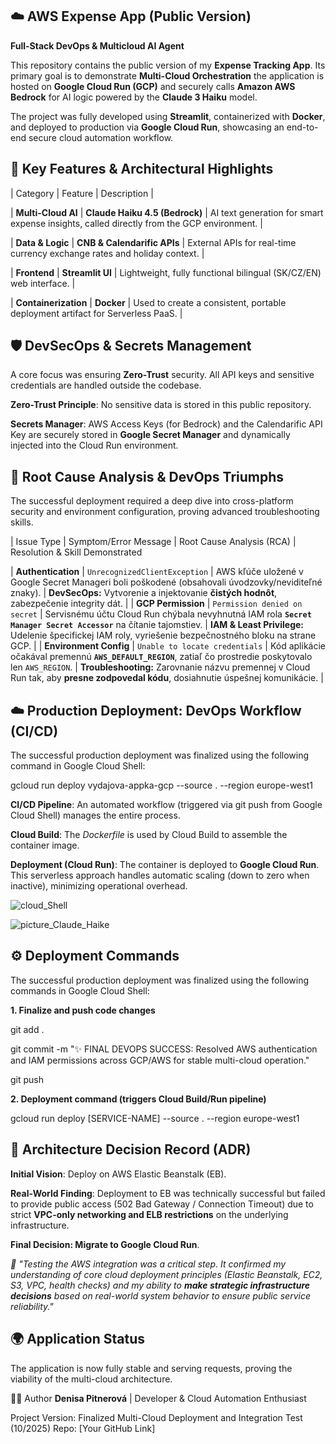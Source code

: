 ## ☁️ AWS Expense App (Public Version)
**Full-Stack DevOps & Multicloud AI Agent**

This repository contains the public version of my **Expense Tracking App**. Its primary goal is to demonstrate **Multi-Cloud Orchestration** the application is hosted on **Google Cloud Run (GCP)** and securely calls **Amazon AWS Bedrock** for AI logic powered by the **Claude 3 Haiku** model.

The project was fully developed using **Streamlit**, containerized with **Docker**, and deployed to production via **Google Cloud Run**, showcasing an end-to-end secure cloud automation workflow.

## 🚀 Key Features & Architectural Highlights


| Category                   | Feature                                     | Description |

| **Multi-Cloud AI**     | **Claude Haiku 4.5 (Bedrock)**    | AI text generation for smart expense insights, called directly from the GCP environment. |

| **Data & Logic**       | **CNB & Calendarific APIs**       | External APIs for real-time currency exchange rates and holiday context. |

| **Frontend**           | **Streamlit UI**                  | Lightweight, fully functional bilingual (SK/CZ/EN) web interface. |

| **Containerization**   | **Docker**                        | Used to create a consistent, portable deployment artifact for Serverless PaaS. |

## 🛡️ DevSecOps & Secrets Management

A core focus was ensuring **Zero-Trust** security. All API keys and sensitive credentials are handled outside the codebase.

**Zero-Trust Principle**: No sensitive data is stored in this public repository.

**Secrets Manager**: AWS Access Keys (for Bedrock) and the Calendarific API Key are securely stored in **Google Secret Manager** and dynamically injected into the Cloud Run environment.

## 🛑 Root Cause Analysis & DevOps Triumphs

The successful deployment required a deep dive into cross-platform security and environment configuration, proving advanced troubleshooting skills.

| Issue Type                | Symptom/Error Message                    | Root Cause Analysis (RCA)                     | Resolution & Skill Demonstrated 

| **Authentication** | `UnrecognizedClientException` | AWS kľúče uložené v Google Secret Manageri boli poškodené (obsahovali úvodzovky/neviditeľné znaky). | 
**DevSecOps:** Vytvorenie a injektovanie **čistých hodnôt**, zabezpečenie integrity dát. |
| **GCP Permission** | `Permission denied on secret` | Servisnému účtu Cloud Run chýbala nevyhnutná IAM rola **`Secret Manager Secret Accessor`** na čítanie tajomstiev. | **IAM & Least Privilege:** Udelenie špecifickej IAM roly, vyriešenie bezpečnostného bloku na strane GCP. |
| **Environment Config** | `Unable to locate credentials` | Kód aplikácie očakával premennú **`AWS_DEFAULT_REGION`**, zatiaľ čo prostredie poskytovalo len `AWS_REGION`. | **Troubleshooting:** Zarovnanie názvu premennej v Cloud Run tak, aby **presne zodpovedal kódu**, dosiahnutie úspešnej komunikácie. |

## ☁️ Production Deployment: DevOps Workflow (CI/CD)
The successful production deployment was finalized using the following command in Google Cloud Shell:

gcloud run deploy vydajova-appka-gcp --source . --region europe-west1

**CI/CD Pipeline**: An automated workflow (triggered via git push from Google Cloud Shell) manages the entire process.

**Cloud Build**: The *Dockerfile* is used by Cloud Build to assemble the container image.

**Deployment (Cloud Run)**: The container is deployed to **Google Cloud Run**. This serverless approach handles automatic scaling (down to zero when inactive), minimizing operational overhead.

![cloud_Shell](https://github.com/user-attachments/assets/215cd92f-520f-4e8e-9906-731b526c518e)

![picture_Claude_Haike](https://github.com/user-attachments/assets/168b0c5d-e2ad-4d43-95aa-b7af354d5de4)

## ⚙️ Deployment Commands
The successful production deployment was finalized using the following commands in Google Cloud Shell:

**1. Finalize and push code changes**

git add . 

git commit -m "✨ FINAL DEVOPS SUCCESS: Resolved AWS authentication and IAM permissions across GCP/AWS for stable multi-cloud operation."

git push

**2. Deployment command (triggers Cloud Build/Run pipeline)**

gcloud run deploy [SERVICE-NAME] --source . --region europe-west1

## 🧠 Architecture Decision Record (ADR)
**Initial Vision**: Deploy on AWS Elastic Beanstalk (EB).

**Real-World Finding**: Deployment to EB was technically successful but failed to provide public access (502 Bad Gateway / Connection Timeout) due to strict **VPC-only networking and ELB restrictions** on the underlying infrastructure.

**Final Decision: Migrate to Google Cloud Run**.

*💬 "Testing the AWS integration was a critical step. It confirmed my understanding of core cloud deployment principles (Elastic Beanstalk, EC2, S3, VPC, health checks) and my ability to **make strategic infrastructure decisions** based on real-world system behavior to ensure public service reliability."*

## 🌍 Application Status
The application is now fully stable and serving requests, proving the viability of the multi-cloud architecture.

👩‍💻 Author
**Denisa Pitnerová** | Developer & Cloud Automation Enthusiast

Project Version: Finalized Multi-Cloud Deployment and Integration Test (10/2025) Repo: [Your GitHub Link]
